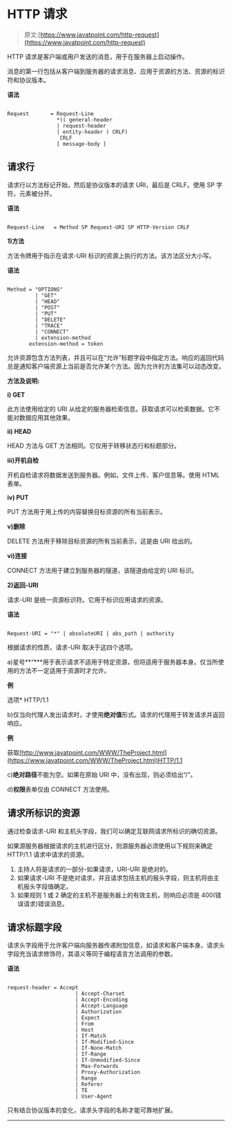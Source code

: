 # HTTP 请求

> 原文:[https://www.javatpoint.com/http-request](https://www.javatpoint.com/http-request)

HTTP 请求是客户端或用户发送的消息，用于在服务器上启动操作。

消息的第一行包括从客户端到服务器的请求消息、应用于资源的方法、资源的标识符和协议版本。

**语法**

```

Request       = Request-Line              
                *(( general-header      
                | request-header         
                | entity-header ) CRLF)  
                 CRLF
                [ message-body ]

```

## 请求行

请求行以方法标记开始，然后是协议版本的请求 URI，最后是 CRLF。使用 SP 字符，元素被分开。

**语法**

```

Request-Line   = Method SP Request-URI SP HTTP-Version CRLF

```

**1)方法**

方法令牌用于指示在请求-URI 标识的资源上执行的方法。该方法区分大小写。

**语法**

```

Method = "OPTIONS"                
         | "GET"                    
         | "HEAD"                   
         | "POST"                  
         | "PUT"                   
         | "DELETE"                
         | "TRACE"                 
         | "CONNECT"                
         | extension-method
       extension-method = token

```

允许资源包含方法列表，并且可以在“允许”标题字段中指定方法。响应的返回代码总是通知客户端资源上当前是否允许某个方法。因为允许的方法集可以动态改变。

**方法及说明:**

**i) GET**

此方法使用给定的 URI 从给定的服务器检索信息。获取请求可以检索数据。它不能对数据应用其他效果。

**ii) HEAD**

HEAD 方法与 GET 方法相同。它仅用于转移状态行和标题部分。

**iii)开机自检**

开机自检请求将数据发送到服务器。例如，文件上传、客户信息等。使用 HTML 表单。

**iv) PUT**

PUT 方法用于用上传的内容替换目标资源的所有当前表示。

**v)删除**

DELETE 方法用于移除目标资源的所有当前表示，这是由 URI 给出的。

**vi)连接**

CONNECT 方法用于建立到服务器的隧道，该隧道由给定的 URI 标识。

**2)返回-URI**

请求-URI 是统一资源标识符。它用于标识应用请求的资源。

**语法**

```

Request-URI = "*" | absoluteURI | abs_path | authority

```

根据请求的性质，请求-URI 取决于这四个选项。

a)星号**“***用于表示请求不适用于特定资源，但将适用于服务器本身。仅当所使用的方法不一定适用于资源时才允许。

**例**

选项* HTTP/1.1

b)仅当向代理人发出请求时，才使用**绝对值**形式。请求的代理用于转发请求并返回响应。

**例**

获取[http://www.javatpoint.com/WWW/TheProject.html](https://www.javatpoint.com/WWW/TheProject.html)HTTP/1.1

c)**绝对路径**不能为空。如果在原始 URI 中，没有出现，则必须给出“/”。

d)**权限**表单仅由 CONNECT 方法使用。

## 请求所标识的资源

通过检查请求-URI 和主机头字段，我们可以确定互联网请求所标识的确切资源。

如果源服务器根据请求的主机进行区分，则源服务器必须使用以下规则来确定 HTTP/1.1 请求中请求的资源。

1.  主持人将是请求的一部分-如果请求，URI-URI 是绝对的。
2.  如果请求-URI 不是绝对请求，并且请求包括主机的报头字段，则主机将由主机报头字段值确定。
3.  如果规则 1 或 2 确定的主机不是服务器上的有效主机，则响应必须是 400(错误请求)错误消息。

## 请求标题字段

请求头字段用于允许客户端向服务器传递附加信息，如请求和客户端本身。请求头字段充当请求修饰符，其语义等同于编程语言方法调用的参数。

**语法**

```

request-header = Accept                   
                      | Accept-Charset          
                      | Accept-Encoding          
                      | Accept-Language          
                      | Authorization            
                      | Expect                  
                      | From                     
                      | Host                    
                      | If-Match                 
                      | If-Modified-Since      
                      | If-None-Match           
                      | If-Range              
                      | If-Unmodified-Since     
                      | Max-Forwards            
                      | Proxy-Authorization     
                      | Range                   
                      | Referer                 
                      | TE                      
                      | User-Agent 

```

只有结合协议版本的变化，请求头字段的名称才能可靠地扩展。

* * *